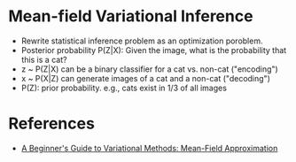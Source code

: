 # Mean-field Variational Inference
* Rewrite statistical inference problem as an optimization poroblem.
* Posterior probability P(Z|X): Given the image, what is the probability that this is a cat?
 * z ~ P(Z|X) can be a binary classifier for a cat vs. non-cat ("encoding")
 * x ~ P(X|Z) can generate images of a cat and a non-cat ("decoding")
 * P(Z): prior probability. e.g., cats exist in 1/3 of all images 

# References
* [A Beginner's Guide to Variational Methods: Mean-Field Approximation](http://blog.evjang.com/2016/08/variational-bayes.html)
